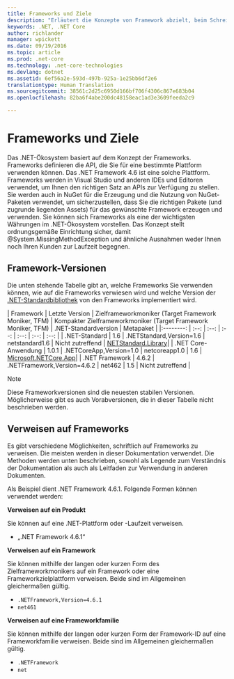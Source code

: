 ```yaml
---
title: Frameworks und Ziele
description: "Erläutert die Konzepte von Framework abzielt, beim Schreiben von Code für .NET."
keywords: .NET, .NET Core
author: richlander
manager: wpickett
ms.date: 09/19/2016
ms.topic: article
ms.prod: .net-core
ms.technology: .net-core-technologies
ms.devlang: dotnet
ms.assetid: 6ef56a2e-593d-497b-925a-1e25bb6df2e6
translationtype: Human Translation
ms.sourcegitcommit: 38561c2d25c6950d166bf706f4306c867e683b04
ms.openlocfilehash: 82ba6f4abe200dc48158eac1ad3e3609feeda2c9

---
```


# <a name="frameworks-and-targets"></a>Frameworks und Ziele

Das .NET-Ökosystem basiert auf dem Konzept der Frameworks. Frameworks definieren die API, die Sie für eine bestimmte Plattform verwenden können. Das .NET Framework 4.6 ist eine solche Plattform. Frameworks werden in Visual Studio und anderen IDEs und Editoren verwendet, um Ihnen den richtigen Satz an APIs zur Verfügung zu stellen. Sie werden auch in NuGet für die Erzeugung und die Nutzung von NuGet-Paketen verwendet, um sicherzustellen, dass Sie die richtigen Pakete (und zugrunde liegenden Assets) für das gewünschte Framework erzeugen und verwenden. Sie können sich Frameworks als eine der wichtigsten Währungen im .NET-Ökosystem vorstellen. Das Konzept stellt ordnungsgemäße Einrichtung sicher, damit @System.MissingMethodException und ähnliche Ausnahmen weder Ihnen noch Ihren Kunden zur Laufzeit begegnen.

## <a name="framework-versions"></a>Framework-Versionen

Die unten stehende Tabelle gibt an, welche Frameworks Sie verwenden können, wie auf die Frameworks verwiesen wird und welche Version der [.NET-Standardbibliothek](library.md) von den Frameworks implementiert wird.

| Framework | Letzte Version | Zielframeworkmoniker (Target Framework Moniker, TFM) | Kompakter Zielframeworkmoniker (Target Framework Moniker, TFM) | .NET-Standardversion | Metapaket |
|:--------: | :--: | :--: | :--: | :--: | :--: | :--: |
| .NET-Standard | 1.6 | .NETStandard,Version=1.6 | netstandard1.6 | Nicht zutreffend | [NETStandard.Library](https://www.nuget.org/packages/NETStandard.Library)|
| .NET Core-Anwendung | 1.0.1 | .NETCoreApp,Version=1.0 | netcoreapp1.0 | 1.6 | [Microsoft.NETCore.App](https://www.nuget.org/packages/Microsoft.NETCore.App)|
| .NET Framework | 4.6.2 | .NETFramework,Version=4.6.2 | net462 | 1.5 | Nicht zutreffend |

> [!NOTE]
> Diese Frameworkversionen sind die neuesten stabilen Versionen. Möglicherweise gibt es auch Vorabversionen, die in dieser Tabelle nicht beschrieben werden.

## <a name="writing-about-frameworks"></a>Verweisen auf Frameworks

Es gibt verschiedene Möglichkeiten, schriftlich auf Frameworks zu verweisen. Die meisten werden in dieser Dokumentation verwendet. Die Methoden werden unten beschrieben, sowohl als Legende zum Verständnis der Dokumentation als auch als Leitfaden zur Verwendung in anderen Dokumenten.

Als Beispiel dient .NET Framework 4.6.1. Folgende Formen können verwendet werden:

**Verweisen auf ein Produkt**

Sie können auf eine .NET-Plattform oder -Laufzeit verweisen.

- „.NET Framework 4.6.1“

**Verweisen auf ein Framework**

Sie können mithilfe der langen oder kurzen Form des Zielframeworkmonikers auf ein Framework oder eine Frameworkzielplattform verweisen. Beide sind im Allgemeinen gleichermaßen gültig.

- `.NETFramework,Version=4.6.1`
- `net461`

**Verweisen auf eine Frameworkfamilie**

Sie können mithilfe der langen oder kurzen Form der Framework-ID auf eine Frameworkfamilie verweisen. Beide sind im Allgemeinen gleichermaßen gültig.

- `.NETFramework`
- `net`



<!--HONumber=Nov16_HO3-->


